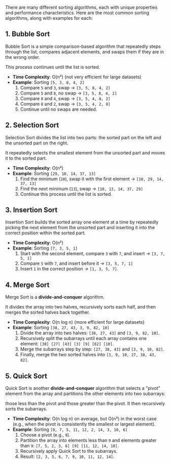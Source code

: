 There are many different sorting algorithms, each with unique properties and performance characteristics. Here are the most common sorting algorithms, along with examples for each:

## 1. **Bubble Sort**
Bubble Sort is a simple comparison-based algorithm that repeatedly steps through the list, compares adjacent elements, and swaps them if they are in the wrong order. 

This process continues until the list is sorted.
- **Time Complexity**: O(n²) (not very efficient for large datasets)
- **Example**: Sorting `[5, 3, 8, 4, 2]`
    1. Compare `5` and `3`, swap → `[3, 5, 8, 4, 2]`
    2. Compare `5` and `8`, no swap → `[3, 5, 8, 4, 2]`
    3. Compare `8` and `4`, swap → `[3, 5, 4, 8, 2]`
    4. Compare `8` and `2`, swap → `[3, 5, 4, 2, 8]`
    5. Continue until no swaps are needed.


## 2. **Selection Sort**
Selection Sort divides the list into two parts: the sorted part on the left and the unsorted part on the right. 

It repeatedly selects the smallest element from the unsorted part and moves it to the sorted part.
- **Time Complexity**: O(n²)
- **Example**: Sorting `[29, 10, 14, 37, 13]`
    1. Find the minimum (`10`), swap it with the first element → `[10, 29, 14, 37, 13]`
    2. Find the next minimum (`13`), swap → `[10, 13, 14, 37, 29]`
    3. Continue this process until the list is sorted.


## 3. **Insertion Sort**
Insertion Sort builds the sorted array one element at a time by repeatedly picking the next element from the unsorted part and inserting it into the correct position within the sorted part.
- **Time Complexity**: O(n²)
- **Example**: Sorting `[7, 3, 5, 1]`
    1. Start with the second element, compare `3` with `7`, and insert → `[3, 7, 5, 1]`
    2. Compare `5` with `7`, and insert before it → `[3, 5, 7, 1]`
    3. Insert `1` in the correct position → `[1, 3, 5, 7]`.

## 4. **Merge Sort**
Merge Sort is a **divide-and-conquer** algorithm. 

It divides the array into two halves, recursively sorts each half, and then merges the sorted halves back together.
- **Time Complexity**: O(n log n) (more efficient for large datasets)
- **Example**: Sorting `[38, 27, 43, 3, 9, 82, 10]`
    1. Divide the array into two halves: `[38, 27, 43]` and `[3, 9, 82, 10]`.
    2. Recursively split the subarrays until each array contains one element: `[38] [27] [43] [3] [9] [82] [10]`.
    3. Merge the subarrays step by step: `[27, 38, 43]` and `[3, 9, 10, 82]`.
    4. Finally, merge the two sorted halves into `[3, 9, 10, 27, 38, 43, 82]`.

## 5. **Quick Sort**
Quick Sort is another **divide-and-conquer** algorithm that selects a "pivot" element from the array and partitions the other elements into two subarrays:

those less than the pivot and those greater than the pivot. It then recursively sorts the subarrays.
- **Time Complexity**: O(n log n) on average, but O(n²) in the worst case (e.g., when the pivot is consistently the smallest or largest element).
- **Example**: Sorting `[9, 7, 5, 11, 12, 2, 14, 3, 10, 6]`
    1. Choose a pivot (e.g., `9`).
    2. Partition the array into elements less than `9` and elements greater than `9`: `[7, 5, 2, 3, 6] [9] [11, 12, 14, 10]`.
    3. Recursively apply Quick Sort to the subarrays.
    4. Result: `[2, 3, 5, 6, 7, 9, 10, 11, 12, 14]`.